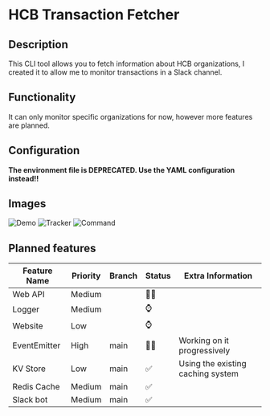 # HCB Transaction Fetcher

## Description
This CLI tool allows you to fetch information about HCB organizations, I created it to allow me to monitor transactions in a Slack channel.

## Functionality
It can only monitor specific organizations for now, however more features are planned.

## Configuration
**The environment file is DEPRECATED. Use the YAML configuration instead!!**

## Images
![Demo](https://cloud-j954fvo8u-hack-club-bot.vercel.app/0slack_46pcptfgxd.gif)
![Tracker](https://cloud-2jhuv5yvh-hack-club-bot.vercel.app/0image.png)
![Command](https://cloud-2jhuv5yvh-hack-club-bot.vercel.app/1image.png)

## Planned features
| Feature Name 	| Priority 	| Branch 	| Status 	| Extra Information                 	|
|--------------	|----------	|--------	|--------	|-----------------------------------	|
| Web API      	| Medium   	|        	| 🧑‍💻     	|                                   	|
| Logger       	| Medium   	|        	| ⌚      	|                                   	|
| Website      	| Low      	|        	| ⌚      	|                                   	|
| EventEmitter 	| High     	| main   	| 🧑‍💻     	| Working on it progressively       	|
| KV Store     	| Low      	| main   	| ✅      	| Using the existing caching system 	|
| Redis Cache  	| Medium   	| main   	| ✅      	|                                   	|
| Slack bot    	| Medium   	| main   	| ✅      	|                                   	|
